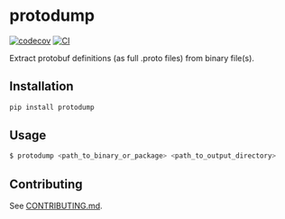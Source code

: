 # protodump

[![codecov](https://codecov.io/gh/psobot/protodump/branch/main/graph/badge.svg?token=3P9NNVVHZ6)](https://codecov.io/gh/psobot/protodump)
[![CI](https://github.com/psobot/protodump/actions/workflows/main.yml/badge.svg)](https://github.com/psobot/protodump/actions/workflows/main.yml)

Extract protobuf definitions (as full .proto files) from binary file(s).

## Installation

```bash
pip install protodump
```

## Usage

```bash
$ protodump <path_to_binary_or_package> <path_to_output_directory>
```

## Contributing

See [CONTRIBUTING.md](CONTRIBUTING.md).
